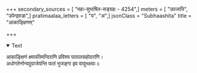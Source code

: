 +++
secondary_sources = [ "महा-सुभाषित-सङ्ग्रहः - 4254",]
meters = [ "उपजाति", "उपेन्द्रवज्रा",]
pratimaalaa_letters = [ "य", "अ",]
jsonClass = "Subhaashita"
title = "आकाङ्क्षिणम्"

+++

<details open><summary>Text</summary>

आकाङ्क्षिणं क्ष्मापतिमन्दिराणि प्रविश्य पातालसहोदराणि।  
अधोगतेर्नान्यदुपार्जयन्ति फलं भुजङ्गा इव वायुभक्ष्याः॥
</details>
